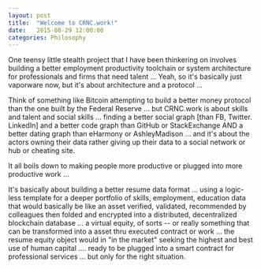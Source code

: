 ```yaml
---
layout: post
title:  "Welcome to CRNC.work!"
date:   2015-08-29 12:00:00
categories: Philosophy
---
```

One teensy little stealth project that I have been thinkering on involves building a better employment productivity toolchain or system architecture for professionals and firms that need talent ...
Yeah, so it's basically just vaporware now, but it's about architecture and a protocol ...

Think of something like Bitcoin attempting to build a better money protocol than the one built by the Federal Reserve ... but CRNC.work is about skills and talent and social skills ... finding a better social graph [than FB, Twitter. LinkedIn] and a better code graph than GitHub or StackExchange AND a better dating graph than eHarmony or AshleyMadison ... and it's about the actors owning their data rather giving up their data to a social network or hub or cheating site.

It all boils down to making people more productive or plugged into more productive work ...

It's basically about building a better resume data format ... using a logic-less template for a deeper portfolio of skills, employment, education data that would basically be like an asset verified, validated, recommended by colleagues then folded and encrypted into a distributed, decentralized blockchain database ... a virtual equity, of sorts -- or really something that can be transformed into a asset thru executed contract or work ... the resume equity object would in "in the market" seeking the highest and best use of human capital .... ready to be plugged into a smart contract for professional services ... but only for the right situation.
